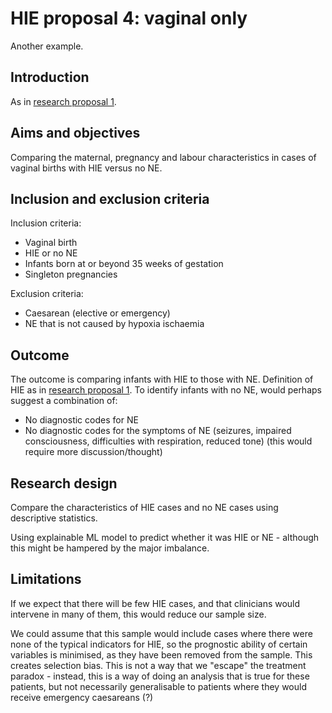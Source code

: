 # HIE proposal 4: vaginal only

Another example.

## Introduction

As in [research proposal 1](./research_proposal.md).

## Aims and objectives

Comparing the maternal, pregnancy and labour characteristics in cases of vaginal births with HIE versus no NE.

## Inclusion and exclusion criteria

Inclusion criteria:
* Vaginal birth
* HIE or no NE
* Infants born at or beyond 35 weeks of gestation
* Singleton pregnancies

Exclusion criteria:
* Caesarean (elective or emergency)
* NE that is not caused by hypoxia ischaemia

## Outcome

The outcome is comparing infants with HIE to those with NE. Definition of HIE as in [research proposal 1](./research_proposal.md). To identify infants with no NE, would perhaps suggest a combination of:
* No diagnostic codes for NE
* No diagnostic codes for the symptoms of NE (seizures, impaired consciousness, difficulties with respiration, reduced tone) (this would require more discussion/thought)

## Research design

Compare the characteristics of HIE cases and no NE cases using descriptive statistics.

Using explainable ML model to predict whether it was HIE or NE - although this might be hampered by the major imbalance.

## Limitations

If we expect that there will be few HIE cases, and that clinicians would intervene in many of them, this would reduce our sample size.

We could assume that this sample would include cases where there were none of the typical indicators for HIE, so the prognostic ability of certain variables is minimised, as they have been removed from the sample. This creates selection bias. This is not a way that we "escape" the treatment paradox - instead, this is a way of doing an analysis that is true for these patients, but not necessarily generalisable to patients where they would receive emergency caesareans (?)